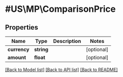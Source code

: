 # #US\MP\ComparisonPrice

## Properties

Name | Type | Description | Notes
------------ | ------------- | ------------- | -------------
**currency** | **string** |  | [optional]
**amount** | **float** |  | [optional]


[[Back to Model list]](../) [[Back to API list]](../../Api/US/MP) [[Back to README]](../../README.md)
